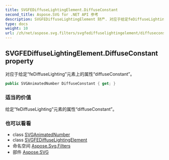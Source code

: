 ```yaml
---
title: SVGFEDiffuseLightingElement.DiffuseConstant
second_title: Aspose.SVG for .NET API 参考
description: SVGFEDiffuseLightingElement 财产. 对应于给定feDiffuseLighting元素上的属性diffuseConstant
type: docs
weight: 10
url: /zh/net/aspose.svg.filters/svgfediffuselightingelement/diffuseconstant/
---
```

## SVGFEDiffuseLightingElement.DiffuseConstant property

对应于给定“feDiffuseLighting”元素上的属性“diffuseConstant”。

```csharp
public SVGAnimatedNumber DiffuseConstant { get; }
```

### 适当的价值

给定“feDiffuseLighting”元素的属性“diffuseConstant”。

### 也可以看看

* class [SVGAnimatedNumber](../../../aspose.svg.datatypes/svganimatednumber/)
* class [SVGFEDiffuseLightingElement](../)
* 命名空间 [Aspose.Svg.Filters](../../svgfediffuselightingelement/)
* 部件 [Aspose.SVG](../../../)


